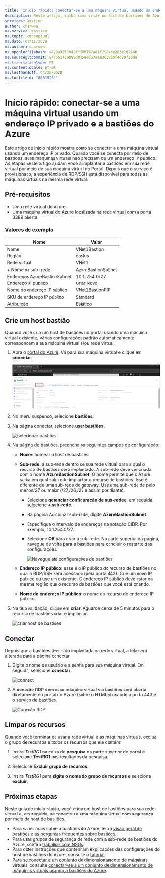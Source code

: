 ```yaml
---
title: 'Início rápido: conectar-se a uma máquina virtual usando um endereço IP privado: bastiões do Azure'
description: Neste artigo, saiba como criar um host de bastiões do Azure de uma máquina virtual e conectar-se com segurança usando um endereço IP privado.
services: bastion
author: charwen
ms.service: bastion
ms.topic: conceptual
ms.date: 03/11/2020
ms.author: charwen
ms.openlocfilehash: a420a3253040fff8b767a81f298ede283c1d214b
ms.sourcegitcommit: 849bb1729b89d075eed579aa36395bf4d29f3bd9
ms.translationtype: MT
ms.contentlocale: pt-BR
ms.lasthandoff: 04/28/2020
ms.locfileid: "80619261"
---
```

# <a name="quickstart-connect-to-a-virtual-machine-using-a-private-ip-address-and-azure-bastion"></a>Início rápido: conectar-se a uma máquina virtual usando um endereço IP privado e a bastiões do Azure

Este artigo de início rápido mostra como se conectar a uma máquina virtual usando um endereço IP privado. Quando você se conecta por meio de bastiões, suas máquinas virtuais não precisam de um endereço IP público. As etapas neste artigo ajudam você a implantar a bastiões em sua rede virtual por meio de sua máquina virtual no Portal. Depois que o serviço é provisionado, a experiência de RDP/SSH está disponível para todas as máquinas virtuais na mesma rede virtual.

## <a name="prerequisites"></a><a name="prereq"></a>Pré-requisitos

* Uma rede virtual do Azure.
* Uma máquina virtual do Azure localizada na rede virtual com a porta 3389 aberta.

### <a name="example-values"></a>Valores de exemplo

|**Nome** | **Valor** |
| --- | --- |
| Name |  VNet1Bastion |
| Região | eastus |
| Rede virtual |  VNet1 |
| + Nome da sub-rede | AzureBastionSubnet |
| Endereços AzureBastionSubnet |  10.1.254.0/27 |
| Endereço IP público |  Criar Novo |
| Nome do endereço IP público | VNet1BastionPIP  |
| SKU de endereço IP público |  Standard  |
| Atribuição  | Estático |

## <a name="create-a-bastion-host"></a><a name="createvmset"></a>Crie um host bastião

Quando você cria um host de bastiões no portal usando uma máquina virtual existente, várias configurações padrão automaticamente correspondem à sua máquina virtual e/ou rede virtual.

1. Abra o [portal do Azure](https://portal.azure.com). Vá para sua máquina virtual e clique em **conectar**.

   ![configurações de máquina virtual](./media/quickstart-host-portal/vm-settings.png)
1. No menu suspenso, selecione **bastiões**.
1. Na página conectar, selecione **usar bastiões**.

   ![selecionar bastiões](./media/quickstart-host-portal/select-bastion.png)

1. Na página de bastiões, preencha os seguintes campos de configuração:

   * **Nome**: nomear o host de bastiões
   * **Sub-rede**: a sub-rede dentro de sua rede virtual para a qual o recurso de bastiões será implantado. A sub-rede deve ser criada com o nome **AzureBastionSubnet**. O nome permite que o Azure saiba em qual sub-rede implantar o recurso de bastiões. Isso é diferente de uma sub-rede de gateway. Use uma sub-rede de pelo menos/27 ou maior (/27,/26,/25 e assim por diante).
   
      * Selecione **gerenciar configuração de sub-rede**e, em seguida, selecione **+ sub-rede**.
      * Na página Adicionar sub-rede, digite **AzureBastionSubnet**.
      * Especifique o intervalo de endereços na notação CIDR. Por exemplo, 10.1.254.0/27.
      * Selecione **OK** para criar a sub-rede. Na parte superior da página, navegue de volta para a bastiões para concluir o restante das configurações.

         ![Navegue até configurações de bastiões](./media/quickstart-host-portal/navigate-bastion.png)
   * **Endereço IP público**: esse é o IP público do recurso de bastiões no qual o RDP/SSH será acessado (pela porta 443). Crie um novo IP público ou use um existente. O endereço IP público deve estar na mesma região que o recurso de bastiões que você está criando.
   * **Nome do endereço IP público**: o nome do recurso de endereço IP público.
1. Na tela validação, clique em **criar**. Aguarde cerca de 5 minutos para o recurso de bastiões criar e implantar.

   ![criar host de bastiões](./media/quickstart-host-portal/bastion-settings.png)

## <a name="connect"></a><a name="connect"></a>Conectar

Depois que a bastiões tiver sido implantada na rede virtual, a tela será alterada para a página conectar.

1. Digite o nome de usuário e a senha para sua máquina virtual. Em seguida, selecione **conectar**.

   ![connect](./media/quickstart-host-portal/connect.png)
1. A conexão RDP com essa máquina virtual via bastiões será aberta diretamente no portal do Azure (sobre o HTML5) usando a porta 443 e o serviço de bastiões.

   ![Conexão RDP](./media/quickstart-host-portal/443-rdp.png)

## <a name="clean-up-resources"></a>Limpar os recursos

Quando você terminar de usar a rede virtual e as máquinas virtuais, exclua o grupo de recursos e todos os recursos que ele contém:

1. Insira *TestRG1* na caixa de **pesquisa** na parte superior do portal e selecione **TestRG1** nos resultados da pesquisa.

2. Selecione **Excluir grupo de recursos**.

3. Insira *TestRG1* para **digite o nome do grupo de recursos** e selecione **excluir**.

## <a name="next-steps"></a>Próximas etapas

Neste guia de início rápido, você criou um host de bastiões para sua rede virtual e, em seguida, se conectou a uma máquina virtual com segurança por meio do host de bastiões.

* Para saber mais sobre a bastiões do Azure, leia a [visão geral de bastiões](bastion-overview.md) e as [perguntas frequentes sobre bastiões](bastion-faq.md).
* Para usar grupos de segurança de rede com a sub-rede de bastiões do Azure, confira [trabalhar com NSGs](bastion-nsg.md).
* Para obter instruções que contenham explicações das configurações do host de bastiões do Azure, consulte o [tutorial](bastion-create-host-portal.md).
* Para se conectar a um conjunto de dimensionamento de máquinas virtuais, consulte [conectar-se a um conjunto de dimensionamento de máquinas virtuais usando a bastiões do Azure](bastion-connect-vm-scale-set.md).